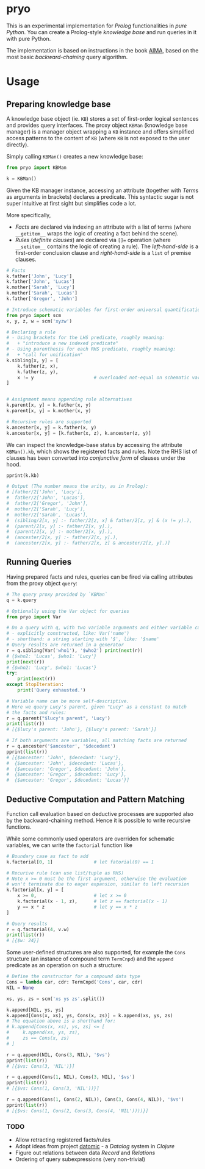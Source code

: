 pryo
=====

This is an experimental implementation for *Prolog*
functionalities in *pure Python*. You can create a Prolog-style
*knowledge base* and run queries in it with pure Python.

The implementation is based on instructions in the
book [AIMA](http://aima.cs.berkeley.edu/), based on the most basic
*backward-chaining* query algorithm.

# Usage

## Preparing knowledge base

A knowledge base object (ie. `KB`) stores a set of first-order logical
sentences and provides query interfaces. The proxy object
`KBMan` (knowledge base manager) is a manager object
wrapping a `KB` instance and offers simplified access patterns to the
content of `KB` (where `KB` is not exposed to the user directly).

Simply calling `KBMan()` creates a new knowledge base:

``` python
from pryo import KBMan

k = KBMan()
```

Given the KB manager instance, accessing an attribute (together with
*Term*s as arguments in brackets) declares a predicate. This syntactic
sugar is not super intuitive at first sight but simplifies code a lot.

More specifically,
- *Facts* are declared via indexing an attribute with a list of terms (where `__getitem__` wraps the logic of creating a fact behind the scene).
- *Rules* (*definite clauses*) are declared via `[]=` operation (where `__setitem__` contains the logic of creating a rule). The *left-hand-side* is a first-order conclusion clause and *right-hand-side* is a `list` of premise clauses.


``` python
# Facts
k.father['John', 'Lucy']
k.father['John', 'Lucas']
k.mother['Sarah', 'Lucy']
k.mother['Sarah', 'Lucas']
k.father['Gregor', 'John']

# Introduce schematic variables for first-order universal quantification
from pryo import scm
x, y, z, w = scm('xyzw')

# Declaring a rule
# - Using brackets for the LHS predicate, roughly meaning:
#   + "introduce a new indexed predicate"
# - Using parenthesis for each RHS predicate, roughly meaning:
#   + "call for unification"
k.sibling[x, y] = [
	k.father(z, x),
	k.father(z, y),
	x != y                      # overloaded not-equal on schematic vars
]


# Assignment means appending rule alternatives
k.parent[x, y] = k.father(x, y)
k.parent[x, y] = k.mother(x, y)

# Recursive rules are supported
k.ancester[x, y] = k.father(x, y)
k.ancester[x, y] = [k.father(x, z), k.ancester(z, y)]
```

We can inspect the knowledge-base status by accessing the attribute
`KBMan().kb`, which shows the registered facts and rules. Note the
RHS list of clauses has been converted into *conjunctive form* of clauses
under the hood.

``` python
pprint(k.kb)

# Output (The number means the arity, as in Prolog):
# [father/2['John', 'Lucy'],
#  father/2['John', 'Lucas'],
#  father/2['Gregor', 'John'],
#  mother/2['Sarah', 'Lucy'],
#  mother/2['Sarah', 'Lucas'],
#  (sibling/2[x, y] :- father/2[z, x] & father/2[z, y] & (x != y).),
#  (parent/2[x, y] :- father/2[x, y].),
#  (parent/2[x, y] :- mother/2[x, y].),
#  (ancester/2[x, y] :- father/2[x, y].),
#  (ancester/2[x, y] :- father/2[x, z] & ancester/2[z, y].)]
```


## Running Queries

Having prepared facts and rules, queries can be fired via calling
attributes from the proxy object `query`:

``` python
# The query proxy provided by `KBMan`
q = k.query

# Optionally using the Var object for queries
from pryo import Var

# Do a query with q, with two variable arguments and either variable can be
# - explicitly constructed, like: Var('name')
# - shorthand: a string starting with '$', like: '$name'
# Query results are returned in a generator
r = q.sibling(Var('who1'), '$who2') print(next(r))
# {$who2: 'Lucas', $who1: 'Lucy'}
print(next(r))
# {$who2: 'Lucy', $who1: 'Lucas'}
try:
	print(next(r))
except StopIteration:
	print('Query exhausted.')

# Variable name can be more self-descriptive.
# Here we query Lucy's parent, given "Lucy" as a constant to match
# the facts and rules:
r = q.parent("$lucy's parent", 'Lucy')
print(list(r))
# [{$lucy's parent: 'John'}, {$lucy's parent: 'Sarah'}]

# If both arguments are variables, all matching facts are returned
r = q.ancester('$ancester', '$decedant')
pprint(list(r))
# [{$ancester: 'John', $decedant: 'Lucy'},
#  {$ancester: 'John', $decedant: 'Lucas'},
#  {$ancester: 'Gregor', $decedant: 'John'},
#  {$ancester: 'Gregor', $decedant: 'Lucy'},
#  {$ancester: 'Gregor', $decedant: 'Lucas'}]
```

## Deductive Computation and Pattern Matching

Function call evaluation based on deductive processes are supported
also by the backward-chaining method. Hence it is possible to write
recursive functions.

While some commonly used operators are overriden for schematic
variables, we can write the `factorial` function like

``` python
# Boundary case as fact to add
k.factorial[0, 1]               # let fatorial(0) == 1

# Recurive rule (can use list/tuple as RHS)
# Note x >= 0 must be the first argument, otherwise the evaluation
# won't terminate due to eager expansion, similar to left recursion
k.factorial[x, y] = [
	x >= 0,                     # let x >= 0
	k.factorial(x - 1, z),      # let z == factorial(x - 1)
	y == x * z                  # let y == x * z
]

# Query results
r = q.factorial(4, v.w)
print(list(r))
# [{$w: 24}]
```

Some user-defined structures are also supported, for example the
`Cons` structure (an instance of compound term `TermCnpd`) and the
`append` predicate as an operation on such a structure:

``` python
# Define the constructor for a compound data type
Cons = lambda car, cdr: TermCnpd('Cons', car, cdr)
NIL = None

xs, ys, zs = scm('xs ys zs'.split())

k.append[NIL, ys, ys]
k.append[Cons(x, xs), ys, Cons(x, zs)] = k.append(xs, ys, zs)
# The equation above is a shorthand for:
# k.append[Cons(x, xs), ys, zs] <= [
#     k.append(xs, ys, zs),
#     zs == Cons(x, zs)
# ]

r = q.append(NIL, Cons(3, NIL), '$vs')
pprint(list(r))
# [{$vs: Cons(3, 'NIL')}]

r = q.append(Cons(1, NIL), Cons(3, NIL), '$vs')
pprint(list(r))
# [{$vs: Cons(1, Cons(3, 'NIL'))}]

r = q.append(Cons(1, Cons(2, NIL)), Cons(3, Cons(4, NIL)), '$vs')
pprint(list(r))
# [{$vs: Cons(1, Cons(2, Cons(3, Cons(4, 'NIL'))))}]
```


### TODO

+ Allow retracting registered facts/rules
+ Adopt ideas from project [datomic](http://www.datomic.com/) - a *Datalog* system in *Clojure*
+ Figure out relations between data *Record* and *Relations*
+ Ordering of query subexpressions (very non-trivial)
